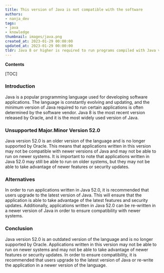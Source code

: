 ```yaml
---
title: This version of Java is not compatible with the software
authors:
- nanja_dev
tags:
- java
- knowledge
thumbnail: images/java.png
created_at: 2023-01-29 00:00:00
updated_at: 2023-01-29 00:00:00
tldr: Java 8 or higher is required to run programs compiled with Java version 52.0.
---
```


**Contents**

[TOC]

### Introduction

Java is a popular programming language used for developing software applications. The language is constantly evolving and updating, and the minimum version of Java required to run certain applications is often determined by the software vendor. Java 8 is the most recent version released by Oracle, and it is the most widely used version of Java.

### Unsupported Major.Minor Version 52.0

Java version 52.0 is an older version of the language and is no longer supported by Oracle. This means that applications written in this version may not be compatible with newer versions of Java and may not be able to run on newer systems. It is important to note that applications written in Java 52.0 may still be able to run on older systems, but they may not be able to take advantage of newer features or security updates.

### Alternatives

In order to run applications written in Java 52.0, it is recommended that users upgrade to the latest version of Java. This will ensure that the application is able to take advantage of the latest features and security updates. Additionally, applications written in Java 52.0 can be re-written in a newer version of Java in order to ensure compatibility with newer systems.

### Conclusion

Java version 52.0 is an outdated version of the language and is no longer supported by Oracle. Applications written in this version may not be able to run on newer systems and may not be able to take advantage of newer features or security updates. In order to ensure compatibility, it is recommended that users upgrade to the latest version of Java or re-write the application in a newer version of the language.
